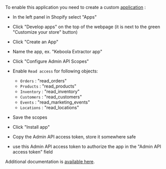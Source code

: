 To enable this application you need to create a
custom [application](https://help.shopify.com/en/manual/apps/custom-apps) :

- In the left panel in Shopify select "Apps"
- Click "Develop apps" on the top of the webpage (it is next to the green "Customize your store" button)
- Click "Create an App"
- Name the app, ex. "Keboola Extractor app"
- Click "Configure Admin API Scopes"
- Enable `Read access` for following objects:
    - `Orders` : "read_orders"
    - `Products` : "read_products"
    - `Inventory` : "read_inventory"
    - `Customers` : "read_customers"
    - `Events` : "read_marketing_events"
    - `Locations` : "read_locations"
  
- Save the scopes
- Click "Install app"
- Copy the Admin API access token, store it somewhere safe

- use this Admin API access token to authorize the app in the "Admin API access token" field

Additional documentation
is [available here](https://bitbucket.org/kds_consulting_team/kds-team.ex-shopify/src/master/README.md).